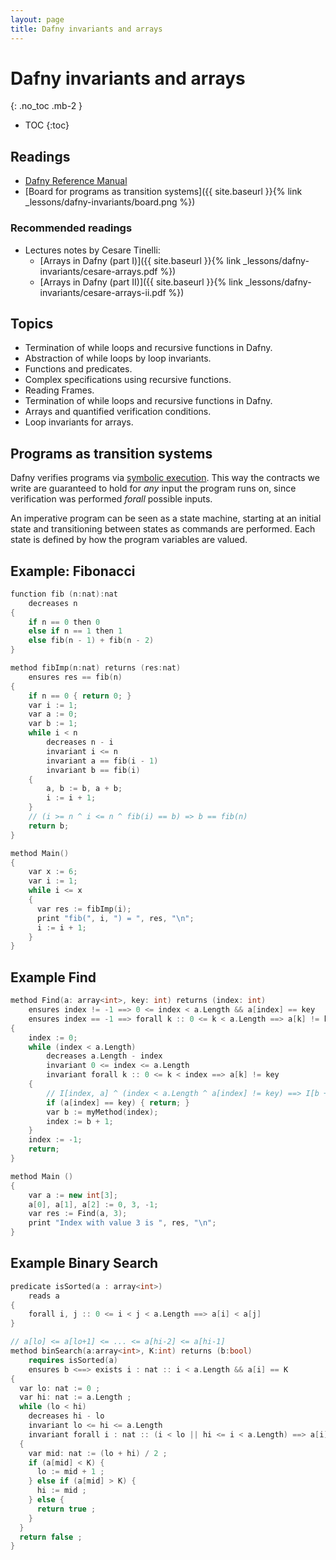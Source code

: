 ```yaml
---
layout: page
title: Dafny invariants and arrays
---
```


# Dafny invariants and arrays
{: .no_toc .mb-2 }

- TOC
{:toc}

## Readings

- [Dafny Reference Manual](https://dafny-lang.github.io/dafny/DafnyRef/DafnyRef)
- [Board for programs as transition systems]({{ site.baseurl }}{% link _lessons/dafny-invariants/board.png %})

### Recommended readings

- Lectures notes by Cesare Tinelli:
  - [Arrays in Dafny (part I)]({{ site.baseurl }}{% link _lessons/dafny-invariants/cesare-arrays.pdf %})
  - [Arrays in Dafny (part II)]({{ site.baseurl }}{% link _lessons/dafny-invariants/cesare-arrays-ii.pdf %})

## Topics

- Termination of while loops and recursive functions in Dafny.
- Abstraction of while loops by loop invariants.
- Functions and predicates.
- Complex specifications using recursive functions.
- Reading Frames.
- Termination of while loops and recursive functions in Dafny.
- Arrays and quantified verification conditions.
- Loop invariants for arrays.

## Programs as transition systems

Dafny verifies programs via [symbolic
execution](https://en.wikipedia.org/wiki/Symbolic_execution). This way the
contracts we write are guaranteed to hold for *any* input the program runs on,
since verification was performed *forall* possible inputs.

An imperative program can be seen as a state machine, starting at an initial
state and transitioning between states as commands are performed. Each state is
defined by how the program variables are valued.

## Example: Fibonacci

``` c++
function fib (n:nat):nat
    decreases n
{
    if n == 0 then 0
    else if n == 1 then 1
    else fib(n - 1) + fib(n - 2)
}

method fibImp(n:nat) returns (res:nat)
    ensures res == fib(n)
{
    if n == 0 { return 0; }
    var i := 1;
    var a := 0;
    var b := 1;
    while i < n
        decreases n - i
        invariant i <= n
        invariant a == fib(i - 1)
        invariant b == fib(i)
    {
        a, b := b, a + b;
        i := i + 1;
    }
    // (i >= n ^ i <= n ^ fib(i) == b) => b == fib(n)
    return b;
}

method Main()
{
    var x := 6;
    var i := 1;
    while i <= x
    {
      var res := fibImp(i);
      print "fib(", i, ") = ", res, "\n";
      i := i + 1;
    }
}
```

## Example Find

```c++
method Find(a: array<int>, key: int) returns (index: int)
    ensures index != -1 ==> 0 <= index < a.Length && a[index] == key
    ensures index == -1 ==> forall k :: 0 <= k < a.Length ==> a[k] != key
{
    index := 0;
    while (index < a.Length)
        decreases a.Length - index
        invariant 0 <= index <= a.Length
        invariant forall k :: 0 <= k < index ==> a[k] != key
    {
        // I[index, a] ^ (index < a.Length ^ a[index] != key) ==> I[b + 1, a]
        if (a[index] == key) { return; }
        var b := myMethod(index);
        index := b + 1;
    }
    index := -1;
    return;
}

method Main ()
{
    var a := new int[3];
    a[0], a[1], a[2] := 0, 3, -1;
    var res := Find(a, 3);
    print "Index with value 3 is ", res, "\n";
}
```

## Example Binary Search

``` c++
predicate isSorted(a : array<int>)
    reads a
{
    forall i, j :: 0 <= i < j < a.Length ==> a[i] < a[j]
}

// a[lo] <= a[lo+1] <= ... <= a[hi-2] <= a[hi-1]
method binSearch(a:array<int>, K:int) returns (b:bool)
    requires isSorted(a)
    ensures b <==> exists i : nat :: i < a.Length && a[i] == K
{
  var lo: nat := 0 ;
  var hi: nat := a.Length ;
  while (lo < hi)
    decreases hi - lo
    invariant lo <= hi <= a.Length
    invariant forall i : nat :: (i < lo || hi <= i < a.Length) ==> a[i] != K
  {
    var mid: nat := (lo + hi) / 2 ;
    if (a[mid] < K) {
      lo := mid + 1 ;
    } else if (a[mid] > K) {
      hi := mid ;
    } else {
      return true ;
    }
  }
  return false ;
}
```
